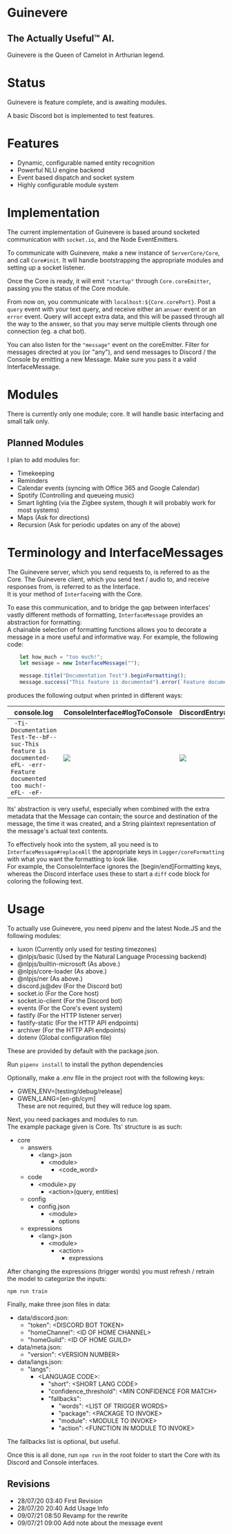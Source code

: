 # Guinevere
## The Actually Useful™ AI.
Guinevere is the Queen of Camelot in Arthurian legend.

# Status

Guinevere is feature complete, and is awaiting modules.
  
A basic Discord bot is implemented to test features.

# Features

* Dynamic, configurable named entity recognition
* Powerful NLU engine backend
* Event based dispatch and socket system
* Highly configurable module system

# Implementation

The current implementation of Guinevere is based around socketed communication with `socket.io`, and the Node EventEmitters.  

To communicate with Guinevere, make a new instance of `ServerCore/Core`, and call `Core#init`. It will handle bootstrapping the appropriate modules and setting up a socket listener.  

Once the Core is ready, it will emit `"startup"` through `Core.coreEmitter`, passing you the status of the Core module.

From now on, you communicate with `localhost:${Core.corePort}`. Post a `query` event with your text query, and receive either an `answer` event or an `error` event. Query will accept extra data, and this will be passed through all the way to the answer, so that you may serve multiple clients through one connection (eg. a chat bot).

You can also listen for the `"message"` event on the coreEmitter. Filter for messages directed at you (or "any"), and send messages to Discord / the Console by emitting a new Message. Make sure you pass it a valid InterfaceMessage.


# Modules
  
There is currently only one module; core.
It will handle basic interfacing and small talk only.

## Planned Modules

I plan to add modules for:

* Timekeeping
* Reminders
* Calendar events (syncing with Office 365 and Google Calendar)
* Spotify (Controlling and queueing music)
* Smart lighting (via the Zigbee system, though it will probably work for most systems)
* Maps (Ask for directions)
* Recursion (Ask for periodic updates on any of the above)


# Terminology and InterfaceMessages

The Guinevere server, which you send requests to, is referred to as the Core. The Guinevere client, which you send text / audio to, and receive responses from, is referred to as the Interface.  
It is your method of `Interface`ing with the Core.  

To ease this communication, and to bridge the gap between interfaces' vastly different methods of formatting, `InterfaceMessage` provides an abstraction for formatting:  
A chainable selection of formatting functions allows you to decorate a message in a more useful and informative way. For example, the following code:
```js
    let how_much = "too much!";
    let message = new InterfaceMessage("");

    message.title("Documentation Test").beginFormatting();
    message.success("This feature is documented").error(`Feature documented ${how_much}`).endFormatting();
```

produces the following output when printed in different ways:

| console.log | ConsoleInterface#logToConsole | DiscordEntry#recodeMessage |
| ----------- | ----------------------------- | -------------------------- |
| ``` -Ti-Documentation Test-Te--bF--suc-This feature is documented-eFL- -err-Feature documented too much!-eFL- -eF-``` | ![](https://raw.githubusercontent.com/GuinevereOne/Guinevere/master/.github/images/logToCons.jpg) | ![](https://raw.githubusercontent.com/GuinevereOne/Guinevere/master/.github/images/discordOut2.jpg) |  

Its' abstraction is very useful, especially when combined with the extra metadata that the Message can contain; the source and destination of the message, the time it was created, and a String plaintext representation of the message's actual text contents.

To effectively hook into the system, all you need is to `InterfaceMessage#replaceAll` the appropriate keys in `Logger/coreFormatting` with what you want the formatting to look like.  
For example, the ConsoleInterface ignores the \[begin/end\]Formatting keys, whereas the Discord interface uses these to start a `diff` code block for coloring the following text.  

# Usage

To actually use Guinevere, you need pipenv and the latest Node.JS and the following modules:
- luxon                     (Currently only used for testing timezones)
- @nlpjs/basic              (Used by the Natural Language Processing backend)
- @nlpjs/builtin-microsoft  (As above.)
- @nlpjs/core-loader        (As above.)
- @nlpjs/ner                (As above.)
- discord.js@dev            (For the Discord bot)
- socket.io                 (For the Core host)
- socket.io-client          (For the Discord bot)
- events                    (For the Core's event system)
- fastify                   (For the HTTP listener server)
- fastify-static            (For the HTTP API endpoints)
- archiver                  (For the HTTP API endpoints)
- dotenv                    (Global configuration file)

These are provided by default with the package.json.

Run `pipenv install` to install the python dependencies

Optionally, make a .env file in the project root with the following keys:
* GWEN_ENV=[testing/debug/release]
* GWEN_LANG=[en-gb/cym]  
These are not required, but they will reduce log spam.

Next, you need packages and modules to run.  
The example package given is Core. Tts' structure is as such:
* core
    * answers
        * \<lang\>.json
            * \<module\>
                * \<code_word\>
    * code
        * \<module\>.py
            * \<action\>(query, entities)
    * config
        * config.json
            * \<module\>
                * options
    * expressions
        * \<lang\>.json
            * \<module\>
                * \<action\>
                    * expressions

After changing the expressions (trigger words) you must refresh / retrain the model to categorize the inputs:

`npm run train`

Finally, make three json files in data:
* data/discord.json:
    * "token": \<DISCORD BOT TOKEN\>
    * "homeChannel": \<ID OF HOME CHANNEL\>
    * "homeGuild": \<ID OF HOME GUILD\>
* data/meta.json: 
    * "version": \<VERSION NUMBER\>  
* data/langs.json:
    * "langs":
        * \<LANGUAGE CODE\>:
            * "short": \<SHORT LANG CODE\> 
            * "confidence_threshold": \<MIN CONFIDENCE FOR MATCH\>
            * "fallbacks": 
                * "words": \<LIST OF TRIGGER WORDS>
                * "package": \<PACKAGE TO INVOKE\>
                * "module": \<MODULE TO INVOKE\>
                * "action": \<FUNCTION IN MODULE TO INVOKE\>

The fallbacks list is optional, but useful.
  
Once this is all done, run `npm run` in the root folder to start the Core with its Discord and Console interfaces.  

## Revisions  

 - 28/07/20 03:40 First Revision  
 - 28/07/20 20:40 Add Usage Info
 - 09/07/21 08:50 Revamp for the rewrite
 - 09/07/21 09:00 Add note about the message event